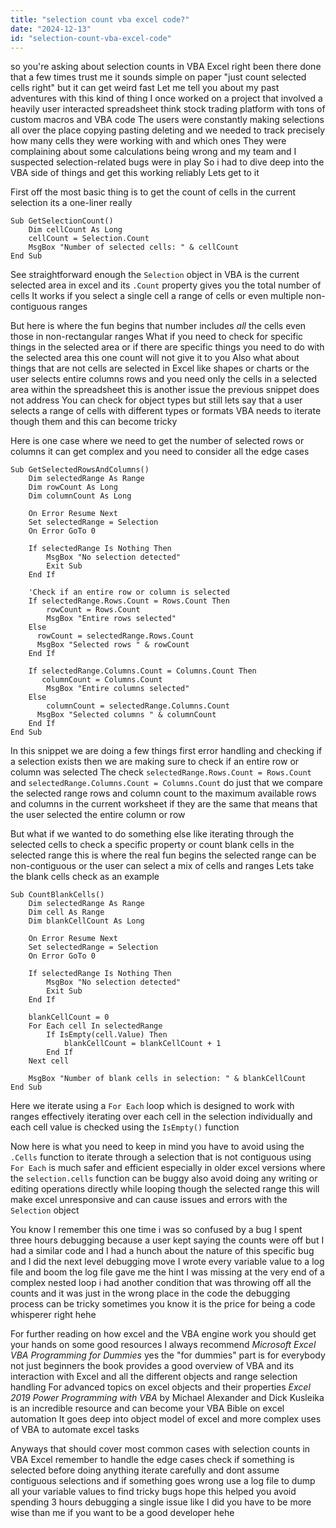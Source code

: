 ```yaml
---
title: "selection count vba excel code?"
date: "2024-12-13"
id: "selection-count-vba-excel-code"
---
```


 so you're asking about selection counts in VBA Excel right been there done that a few times trust me it sounds simple on paper "just count selected cells right" but it can get weird fast Let me tell you about my past adventures with this kind of thing I once worked on a project that involved a heavily user interacted spreadsheet think stock trading platform with tons of custom macros and VBA code The users were constantly making selections all over the place copying pasting deleting and we needed to track precisely how many cells they were working with and which ones They were complaining about some calculations being wrong and my team and I suspected selection-related bugs were in play So i had to dive deep into the VBA side of things and get this working reliably Lets get to it

First off the most basic thing is to get the count of cells in the current selection its a one-liner really

```vba
Sub GetSelectionCount()
    Dim cellCount As Long
    cellCount = Selection.Count
    MsgBox "Number of selected cells: " & cellCount
End Sub
```

See straightforward enough the `Selection` object in VBA is the current selected area in excel and its `.Count` property gives you the total number of cells It works if you select a single cell a range of cells or even multiple non-contiguous ranges

But here is where the fun begins that number includes _all_ the cells even those in non-rectangular ranges What if you need to check for specific things in the selected area or if there are specific things you need to do with the selected area this one count will not give it to you Also what about things that are not cells are selected in Excel like shapes or charts or the user selects entire columns rows and you need only the cells in a selected area within the spreadsheet this is another issue the previous snippet does not address You can check for object types but still lets say that a user selects a range of cells with different types or formats VBA needs to iterate though them and this can become tricky

Here is one case where we need to get the number of selected rows or columns it can get complex and you need to consider all the edge cases

```vba
Sub GetSelectedRowsAndColumns()
    Dim selectedRange As Range
    Dim rowCount As Long
    Dim columnCount As Long

    On Error Resume Next
    Set selectedRange = Selection
    On Error GoTo 0

    If selectedRange Is Nothing Then
        MsgBox "No selection detected"
        Exit Sub
    End If

    'Check if an entire row or column is selected
    If selectedRange.Rows.Count = Rows.Count Then
        rowCount = Rows.Count
        MsgBox "Entire rows selected"
    Else
      rowCount = selectedRange.Rows.Count
      MsgBox "Selected rows " & rowCount
    End If

    If selectedRange.Columns.Count = Columns.Count Then
       columnCount = Columns.Count
        MsgBox "Entire columns selected"
    Else
        columnCount = selectedRange.Columns.Count
      MsgBox "Selected columns " & columnCount
    End If
End Sub
```

In this snippet we are doing a few things first error handling and checking if a selection exists then we are making sure to check if an entire row or column was selected The check `selectedRange.Rows.Count = Rows.Count` and `selectedRange.Columns.Count = Columns.Count` do just that we compare the selected range rows and column count to the maximum available rows and columns in the current worksheet if they are the same that means that the user selected the entire column or row

But what if we wanted to do something else like iterating through the selected cells to check a specific property or count blank cells in the selected range this is where the real fun begins the selected range can be non-contiguous or the user can select a mix of cells and ranges Lets take the blank cells check as an example

```vba
Sub CountBlankCells()
    Dim selectedRange As Range
    Dim cell As Range
    Dim blankCellCount As Long

    On Error Resume Next
    Set selectedRange = Selection
    On Error GoTo 0

    If selectedRange Is Nothing Then
        MsgBox "No selection detected"
        Exit Sub
    End If

    blankCellCount = 0
    For Each cell In selectedRange
        If IsEmpty(cell.Value) Then
            blankCellCount = blankCellCount + 1
        End If
    Next cell

    MsgBox "Number of blank cells in selection: " & blankCellCount
End Sub
```

Here we iterate using a `For Each` loop which is designed to work with ranges effectively iterating over each cell in the selection individually and each cell value is checked using the `IsEmpty()` function

Now here is what you need to keep in mind you have to avoid using the `.Cells` function to iterate through a selection that is not contiguous using `For Each` is much safer and efficient especially in older excel versions where the `selection.cells` function can be buggy also avoid doing any writing or editing operations directly while looping though the selected range this will make excel unresponsive and can cause issues and errors with the `Selection` object

You know I remember this one time i was so confused by a bug I spent three hours debugging because a user kept saying the counts were off but I had a similar code and I had a hunch about the nature of this specific bug and I did the next level debugging move I wrote every variable value to a log file and boom the log file gave me the hint I was missing at the very end of a complex nested loop i had another condition that was throwing off all the counts and it was just in the wrong place in the code the debugging process can be tricky sometimes you know it is the price for being a code whisperer right hehe

For further reading on how excel and the VBA engine work you should get your hands on some good resources I always recommend _Microsoft Excel VBA Programming for Dummies_ yes the "for dummies" part is for everybody not just beginners the book provides a good overview of VBA and its interaction with Excel and all the different objects and range selection handling For advanced topics on excel objects and their properties _Excel 2019 Power Programming with VBA_ by Michael Alexander and Dick Kusleika is an incredible resource and can become your VBA Bible on excel automation It goes deep into object model of excel and more complex uses of VBA to automate excel tasks

Anyways that should cover most common cases with selection counts in VBA Excel remember to handle the edge cases check if something is selected before doing anything iterate carefully and dont assume contiguous selections and if something goes wrong use a log file to dump all your variable values to find tricky bugs hope this helped you avoid spending 3 hours debugging a single issue like I did you have to be more wise than me if you want to be a good developer hehe

